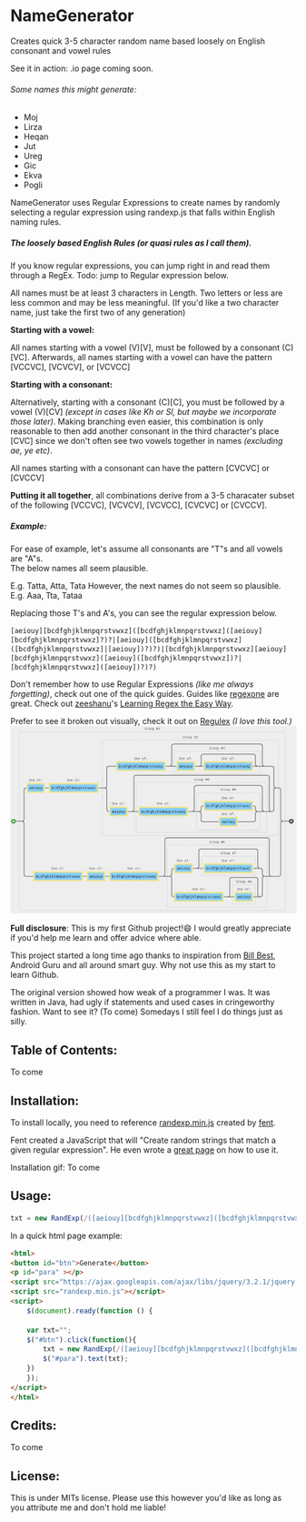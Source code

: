 # NameGenerator
Creates quick 3-5 character random name based loosely on English consonant and vowel rules

See it in action: .io page coming soon.

###### Some names this might generate:

- Moj 
- Lirza 
- Heqan 
- Jut 
- Ureg
- Gic
- Ekva
- Pogli

NameGenerator uses Regular Expressions to create names by randomly selecting a regular expression using randexp.js that falls within English naming rules.

##### The loosely based English Rules *(or quasi rules as I call them)*.
If you know regular expressions, you can jump right in and read them through a RegEx. Todo: jump to Regular expression below.

All names must be at least 3 characters in Length.  Two letters or less are less common and may be less meaningful.  (If you'd like a two character name, just take the first two of any generation)

**Starting with a vowel:**

All names starting with a vowel (V)[V], must be followed by a consonant (C)[VC].
Afterwards, all names starting with a vowel can have the pattern [VCCVC], [VCVCV], or [VCVCC]

**Starting with a consonant:**

Alternatively, starting with a consonant (C)[C], you must be followed by a vowel (V)[CV] *(except in cases like Kh or Sl, but maybe we incorporate those later)*.  Making branching even easier, this combination is only reasonable to then add another consonant in the third character's place [CVC] since we don't often see two vowels together in names *(excluding ae, ye etc)*.

All names starting with a consonant can have the pattern [CVCVC] or [CVCCV]

**Putting it all together**, all combinations derive from a 3-5 characater subset of the following [VCCVC], [VCVCV], [VCVCC], [CVCVC] or [CVCCV].

##### Example: 
For ease of example, let's assume all consonants are "T"s and all vowels are "A"s.  
The below names all seem plausible.

E.g. Tatta, Atta, Tata
However, the next names do not seem so plausible.
E.g. Aaa, Tta, Tataa

Replacing those T's and A's, you can see the regular expression below.

```regex
[aeiouy][bcdfghjklmnpqrstvwxz]([bcdfghjklmnpqrstvwxz]([aeiouy][bcdfghjklmnpqrstvwxz]?)?|[aeiouy]([bcdfghjklmnpqrstvwxz]([bcdfghjklmnpqrstvwxz]|[aeiouy])?)?)|[bcdfghjklmnpqrstvwxz][aeiouy][bcdfghjklmnpqrstvwxz]([aeiouy]([bcdfghjklmnpqrstvwxz])?|[bcdfghjklmnpqrstvwxz]([aeiouy])?)?)
```

Don't remember how to use Regular Expressions *(like me always forgetting)*, check out one of the quick guides.  Guides like [regexone](https://regexone.com/) are great.  Check out [zeeshanu](https://github.com/zeeshanu)'s [Learning Regex the Easy Way](https://github.com/zeeshanu/learn-regex).


Prefer to see it broken out visually, check it out on [Regulex](https://jex.im/regulex/?#!embed=false&flags=&re=(%5Baeiouy%5D%5Bbcdfghjklmnpqrstvwxz%5D(%5Bbcdfghjklmnpqrstvwxz%5D(%5Baeiouy%5D%5Bbcdfghjklmnpqrstvwxz%5D%3F)%3F%7C%5Baeiouy%5D(%5Bbcdfghjklmnpqrstvwxz%5D(%5Bbcdfghjklmnpqrstvwxz%5D%7C%5Baeiouy%5D)%3F)%3F)%7C%5Bbcdfghjklmnpqrstvwxz%5D%5Baeiouy%5D%5Bbcdfghjklmnpqrstvwxz%5D(%5Baeiouy%5D(%5Bbcdfghjklmnpqrstvwxz%5D)%3F%7C%5Bbcdfghjklmnpqrstvwxz%5D(%5Baeiouy%5D)%3F)%3F)) *(I love this tool.)*
![alt text](https://github.com/rekaj3773/NameGenerator/blob/master/regulex.png "Image of the RegEx from Regulex.com")




**Full disclosure**: This is my first Github project!:smile:  I would greatly appreciate if you'd help me learn and offer advice where able.

This project started a long time ago thanks to inspiration from [Bill Best](https://github.com/wmbest2), Android Guru and all around smart guy.  Why not use this as my start to learn Github.

The original version showed how weak of a programmer I was.  It was written in Java, had ugly if statements and used cases in cringeworthy fashion.  Want to see it?  (To come) Somedays I still feel I do things just as silly. 

## Table of Contents: 
To come

## Installation: 
To install locally, you need to reference [randexp.min.js](https://github.com/fent/randexp.js) created by [fent](https://github.com/fent). 

Fent created a JavaScript that will "Create random strings that match a given regular expression".  He even wrote a [great page](https://fent.github.io/randexp.js/) on how to use it. 

Installation gif:
To come

## Usage: 
``` javascript
txt = new RandExp(/([aeiouy][bcdfghjklmnpqrstvwxz]([bcdfghjklmnpqrstvwxz]([aeiouy][bcdfghjklmnpqrstvwxz]?)?|[aeiouy]([bcdfghjklmnpqrstvwxz]([bcdfghjklmnpqrstvwxz]|[aeiouy])?)?)|[bcdfghjklmnpqrstvwxz][aeiouy][bcdfghjklmnpqrstvwxz]([aeiouy]([bcdfghjklmnpqrstvwxz])?|[bcdfghjklmnpqrstvwxz]([aeiouy])?)?)/).gen();
```


In a quick html page example: 
```html
<html>
<button id="btn">Generate</button>
<p id="para" ></p>
<script src="https://ajax.googleapis.com/ajax/libs/jquery/3.2.1/jquery.min.js"></script>
<script src="randexp.min.js"></script>
<script>
	$(document).ready(function () {
	
	var txt="";
	$("#btn").click(function(){
		txt = new RandExp(/([aeiouy][bcdfghjklmnpqrstvwxz]([bcdfghjklmnpqrstvwxz]([aeiouy][bcdfghjklmnpqrstvwxz]?)?|[aeiouy]([bcdfghjklmnpqrstvwxz]([bcdfghjklmnpqrstvwxz]|[aeiouy])?)?)|[bcdfghjklmnpqrstvwxz][aeiouy][bcdfghjklmnpqrstvwxz]([aeiouy]([bcdfghjklmnpqrstvwxz])?|[bcdfghjklmnpqrstvwxz]([aeiouy])?)?)/).gen();
		$("#para").text(txt);
	})
	});
</script>
</html>
```

## Credits: 
To come

## License: 
This is under MITs license.  Please use this however you'd like as long as you attribute me and don't hold me liable!
